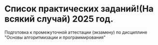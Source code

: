 # Список практических заданий!(На всякий случай) 2025 год.
Подготовка к промежуточной аттестации (экзамену) по дисциплине "Основы алгоритмизации и программирования"
